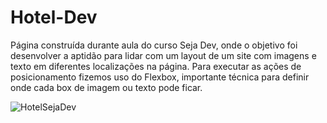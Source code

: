 # Hotel-Dev

Página construída durante aula do curso Seja Dev, onde o objetivo foi desenvolver a aptidão para lidar com um layout de um site com imagens e texto em diferentes localizações na página.
Para executar as ações de posicionamento fizemos uso do Flexbox, importante técnica para definir onde cada box de imagem ou texto pode ficar.

![HotelSejaDev](https://user-images.githubusercontent.com/98757084/164342054-d47eae8b-0612-4e97-8356-a1e146c93bdb.jpg)
